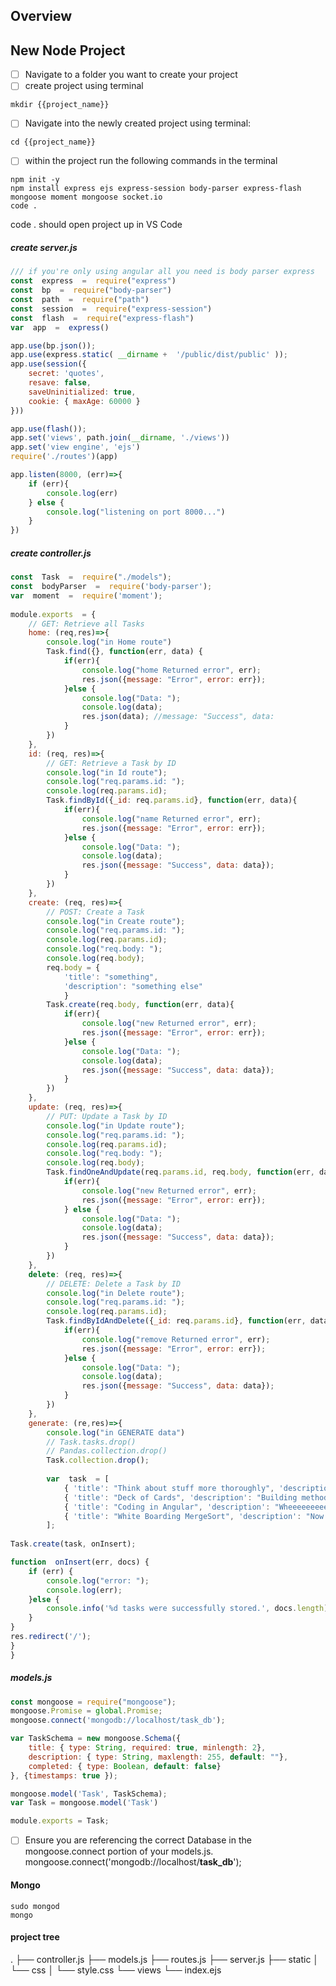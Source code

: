 ## Overview 

##  New Node Project

 - [ ] Navigate to a folder you want to create your project
 - [ ] create project using terminal 
 ```terminal
mkdir {{project_name}}
```
 - [ ] Navigate into the newly created project using terminal:
 ```terminal
cd {{project_name}}
```
 - [ ] within the project run the following commands in the terminal
 ```terminal
npm init -y
npm install express ejs express-session body-parser express-flash mongoose moment mongoose socket.io
code .
```

code . should open project up in VS Code 
##### create server.js
```javascript
/// if you're only using angular all you need is body parser express 
const  express  =  require("express")
const  bp  =  require("body-parser")
const  path  =  require("path")
const  session  =  require("express-session")
const  flash  =  require("express-flash")
var  app  =  express()

app.use(bp.json());
app.use(express.static( __dirname +  '/public/dist/public' ));
app.use(session({
	secret: 'quotes',
	resave: false,
	saveUninitialized: true,
	cookie: { maxAge: 60000 }
}))

app.use(flash());
app.set('views', path.join(__dirname, './views'))
app.set('view engine', 'ejs')
require('./routes')(app)

app.listen(8000, (err)=>{
	if (err){
		console.log(err)
	} else {
		console.log("listening on port 8000...")
	}
})
```
##### create controller.js
```javascript
const  Task  =  require("./models");
const  bodyParser  =  require('body-parser');
var  moment  =  require('moment');
  
module.exports  = {
	// GET: Retrieve all Tasks
	home: (req,res)=>{
		console.log("in Home route")
		Task.find({}, function(err, data) {
			if(err){
				console.log("home Returned error", err);
				res.json({message: "Error", error: err});
			}else {
				console.log("Data: ");
				console.log(data);
				res.json(data); //message: "Success", data:
			}
		})
	},
	id: (req, res)=>{
		// GET: Retrieve a Task by ID
		console.log("in Id route");
		console.log("req.params.id: ");
		console.log(req.params.id);
		Task.findById({_id: req.params.id}, function(err, data){
			if(err){
				console.log("name Returned error", err);
				res.json({message: "Error", error: err});
			}else {
				console.log("Data: ");
				console.log(data);
				res.json({message: "Success", data: data});
			}
		})
	},
	create: (req, res)=>{
		// POST: Create a Task
		console.log("in Create route");
		console.log("req.params.id: ");
		console.log(req.params.id);
		console.log("req.body: ");
		console.log(req.body);
		req.body = {
			'title': "something",
			'description': "something else"
			}
		Task.create(req.body, function(err, data){
			if(err){
				console.log("new Returned error", err);
				res.json({message: "Error", error: err});
			}else {
				console.log("Data: ");
				console.log(data);
				res.json({message: "Success", data: data});
			}
		})
	},
	update: (req, res)=>{
		// PUT: Update a Task by ID
		console.log("in Update route");
		console.log("req.params.id: ");
		console.log(req.params.id);
		console.log("req.body: ");
		console.log(req.body);
		Task.findOneAndUpdate(req.params.id, req.body, function(err, data){
			if(err){
				console.log("new Returned error", err);
				res.json({message: "Error", error: err});
			} else {
				console.log("Data: ");
				console.log(data);
				res.json({message: "Success", data: data});
			}
		})
	},
	delete: (req, res)=>{
		// DELETE: Delete a Task by ID
		console.log("in Delete route");
		console.log("req.params.id: ");
		console.log(req.params.id);			
		Task.findByIdAndDelete({_id: req.params.id}, function(err, data){
			if(err){
				console.log("remove Returned error", err);
				res.json({message: "Error", error: err});
			}else {
				console.log("Data: ");
				console.log(data);
				res.json({message: "Success", data: data});
			}
		})
	},
	generate: (re,res)=>{
		console.log("in GENERATE data")
		// Task.tasks.drop()
		// Pandas.collection.drop()
		Task.collection.drop();
		
		var  task  = [
			{ 'title': "Think about stuff more thoroughly", 'description': "Too much stuff"},
			{ 'title': "Deck of Cards", 'description': "Building methods"},
			{ 'title': "Coding in Angular", 'description': "Wheeeeeeeee"},
			{ 'title': "White Boarding MergeSort", 'description': "Now that is Fun!"}
		];
		
Task.create(task, onInsert);

function  onInsert(err, docs) {
	if (err) {
		console.log("error: ");
		console.log(err);
	}else {
		console.info('%d tasks were successfully stored.', docs.length);
	}
}
res.redirect('/');
}
}
```

##### models.js
```javascript
const mongoose = require("mongoose");
mongoose.Promise = global.Promise;
mongoose.connect('mongodb://localhost/task_db');

var TaskSchema = new mongoose.Schema({
	title: { type: String, required: true, minlength: 2},
	description: { type: String, maxlength: 255, default: ""},
	completed: { type: Boolean, default: false}
}, {timestamps: true });

mongoose.model('Task', TaskSchema);
var Task = mongoose.model('Task')

module.exports = Task;
```

 - [ ] Ensure you are referencing the correct Database in the mongoose.connect portion of your models.js. mongoose.connect('mongodb://localhost/**task_db**');

#### Mongo
```console
sudo mongod
mongo
```
#### project tree
.
├── controller.js
├── models.js
├── routes.js
├── server.js
├── static
│   └── css
│       └── style.css
└── views
    └── index.ejs
<!--stackedit_data:
eyJoaXN0b3J5IjpbLTE3ODY0OTA2ODgsMTI1ODc0ODIzMSwtMj
k1NjU3OTI3LDcxNTM1MDQ2Nyw3ODIwMjUyMTQsLTMzOTY5Nzkw
MSwtMjAwOTMwODM2MywyMDQ2MTc0NTEsNjExNTg0NjU0XX0=
-->